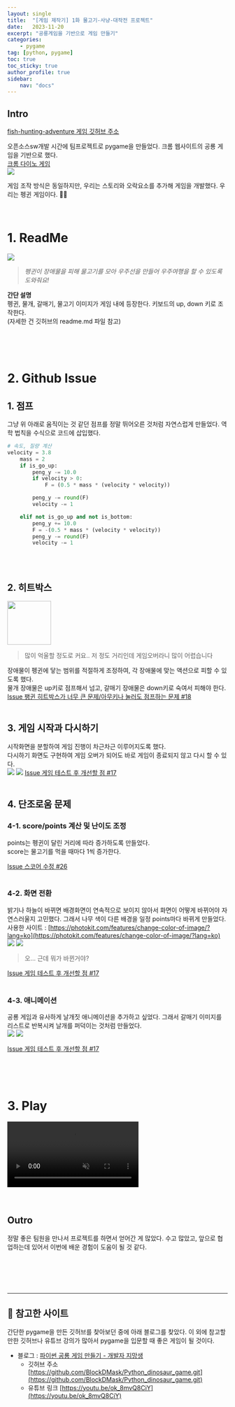 ```yaml
---
layout: single
title:  "[게임 제작기] 1화 물고기-사냥-대작전 프로젝트"
date:   2023-11-20
excerpt: "공룡게임을 기반으로 게임 만들기"
categories: 
    - pygame
tag: [python, pygame]
toc: true
toc_sticky: true
author_profile: true
sidebar: 
    nav: "docs"
---
```



## Intro
[<u>fish-hunting-adventure 게임 깃허브 주소</u>](https://github.com/rltgjqmtkdydwk/pygame-fish-hunting-adventure.git)<br/>

오픈소스sw개발 시간에 팀프로젝트로 pygame을 만들었다. 크롬 웹사이트의 공룡 게임을 기반으로 했다. <br/>
[크롬 다이노 게임](chrome://dino/) <br/>
<img src="../assets/img/pygame/ChromeDino.png">

게임 조작 방식은 동일하지만, 우리는 스토리와 오락요소를 추가해 게임을 개발했다. 우리는 펭귄 게임이다. 🐧🧊
<br/><br/><br/>

# 1. ReadMe
<img src="../assets/img/pygame/start_menu.png">

> *펭귄이 장애물을 피해 물고기를 모아 우주선을 만들어 우주여행을 할 수 있도록 도와줘요!* <br/>

**간단 설명** <br/>
펭귄, 물개, 갈매기, 물고기 이미지가 게임 내에 등장한다.
키보드의 up, down 키로 조작한다. <br/>
(자세한 건 깃허브의 readme.md 파일 참고)


<br/><br/><br/>

# 2. Github Issue
## 1. 점프
그냥 위 아래로 움직이는 것 같던 점프를 정말 뛰어오른 것처럼 자연스럽게 만들었다. 역학 법칙을 수식으로 코드에 삽입했다. 
```py
# 속도, 질량 계산 
velocity = 3.8
    mass = 2
    if is_go_up:
        peng_y -= 10.0
        if velocity > 0:
            F = (0.5 * mass * (velocity * velocity))

        peng_y -= round(F)
        velocity -= 1

    elif not is_go_up and not is_bottom:
        peng_y += 10.0
        F = -(0.5 * mass * (velocity * velocity))
        peng_y -= round(F)
        velocity -= 1
```
<br/><br/>

## 2. 히트박스
<img src="../assets/img/pygame/hitbox.png" width="100">

> 많이 억울할 정도로 커요.. 저 정도 거리인데 게임오버라니 많이 어렵습니다

장애물이 펭귄에 닿는 범위를 적절하게 조정하여, 각 장애물에 맞는 액션으로 피할 수 있도록 했다. <br/>물개 장애물은 up키로 점프해서 넘고, 갈매기 장애물은 down키로 숙여서 피해야 한다. <br/>
[Issue 팽귄 히트박스가 너무 큰 문제/아무키나 눌러도 점프하는 문제 #18](https://github.com/SKHU-OSS-2023-2/pygame-fish-hunting-adventure/issues/18)
<br/><br/>

## 3. 게임 시작과 다시하기
시작화면을 분할하여 게임 진행이 차근차근 이루어지도록 했다. <br/>
다시하기 화면도 구현하여 게임 오버가 되어도 바로 게임이 종료되지 않고 다시 할 수 있다. <br/>
<img src="../assets/img/pygame/story_screen.png">
<img src="../assets/img/pygame/game_over.png">
[Issue 게임 테스트 후 개선할 점 #17](https://github.com/SKHU-OSS-2023-2/pygame-fish-hunting-adventure/issues/17)
<br/><br/>

## 4. 단조로움 문제
### 4-1. score/points 계산 및 난이도 조정
points는 펭귄이 달린 거리에 따라 증가하도록 만들었다.<br/> score는 물고기를 먹을 때마다 1씩 증가한다.<br/>

[Issue 스코어 수정 #26](https://github.com/SKHU-OSS-2023-2/pygame-fish-hunting-adventure/issues/26)
<br/><br/>

### 4-2. 화면 전환
밝기나 하늘이 바뀌면 배경화면이 연속적으로 보이지 않아서 화면이 어떻게 바뀌어야 자연스러울지 고민했다. 그래서 나무 색이 다른 배경을 일정 points마다 바뀌게 만들었다. <br/>
사용한 사이트 : [https://photokit.com/features/change-color-of-image/?lang=ko](https://photokit.com/features/change-color-of-image/?lang=ko)
<img src="../assets/img/pygame/darker_ver1.png">
<img src="../assets/img/pygame/darker_ver2.png">

> 오... 근데 뭐가 바뀐거야? 

[Issue 게임 테스트 후 개선할 점 #17](https://github.com/SKHU-OSS-2023-2/pygame-fish-hunting-adventure/issues/17)
<br/><br/>

### 4-3. 애니메이션
공룡 게임과 유사하게 날개짓 애니메이션을 추가하고 싶었다. 그래서 갈매기 이미지를 리스트로 반복시켜 날개를 퍼덕이는 것처럼 만들었다. <br/>
<img src="../assets/img/pygame/seagull_up.png">
<img src="../assets/img/pygame/seagull_down.png">

[Issue 게임 테스트 후 개선할 점 #17](https://github.com/SKHU-OSS-2023-2/pygame-fish-hunting-adventure/issues/17)

<br/><br/><br/>


# 3. Play

<video autoplay controls loop muted preload="auto">
  <source src="../assets/img/pygame/playmov.mp4" type="video/mp4">
  동영상이 로드되지 않음
</video>
<br/><br/><br/>


## Outro
정말 좋은 팀원을 만나서 프로젝트를 하면서 얻어간 게 많았다. 수고 많았고, 앞으로 협업하는데 있어서 이번에 배운 경험이 도움이 될 것 같다. 




<br/><br/><br/><br/>

---
## 👻 참고한 사이트
간단한 pygame을 만든 깃허브를 찾아보던 중에 아래 블로그를 찾았다. 이 외에 참고할 만한 깃허브나 유튜브 강의가 많아서 pygame을 입문할 때 좋은 게임이 될 것이다.
- 블로그 : [파이썬 공룡 게임 만들기 - 개발자 지망생](https://blockdmask.tistory.com/419)
    - 깃허브 주소 [https://github.com/BlockDMask/Python_dinosaur_game.git](https://github.com/BlockDMask/Python_dinosaur_game.git)
    - 유튜브 링크 [https://youtu.be/ok_8mvQ8CiY](https://youtu.be/ok_8mvQ8CiY)
